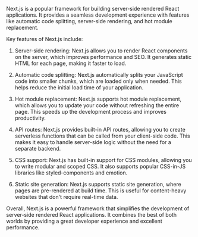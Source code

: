 Next.js is a popular framework for building server-side rendered React applications. It provides a seamless development experience with features like automatic code splitting, server-side rendering, and hot module replacement.

Key features of Next.js include:

1. Server-side rendering: Next.js allows you to render React components on the server, which improves performance and SEO. It generates static HTML for each page, making it faster to load.

2. Automatic code splitting: Next.js automatically splits your JavaScript code into smaller chunks, which are loaded only when needed. This helps reduce the initial load time of your application.

3. Hot module replacement: Next.js supports hot module replacement, which allows you to update your code without refreshing the entire page. This speeds up the development process and improves productivity.

4. API routes: Next.js provides built-in API routes, allowing you to create serverless functions that can be called from your client-side code. This makes it easy to handle server-side logic without the need for a separate backend.

5. CSS support: Next.js has built-in support for CSS modules, allowing you to write modular and scoped CSS. It also supports popular CSS-in-JS libraries like styled-components and emotion.

6. Static site generation: Next.js supports static site generation, where pages are pre-rendered at build time. This is useful for content-heavy websites that don't require real-time data.

Overall, Next.js is a powerful framework that simplifies the development of server-side rendered React applications. It combines the best of both worlds by providing a great developer experience and excellent performance.
